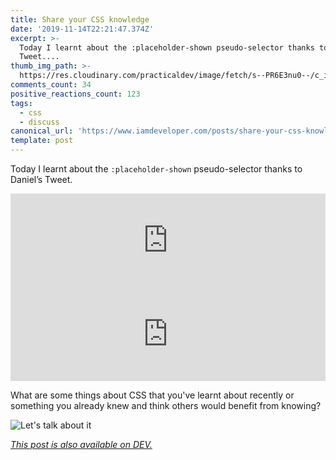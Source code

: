 ```yaml
---
title: Share your CSS knowledge
date: '2019-11-14T22:21:47.374Z'
excerpt: >-
  Today I learnt about the :placeholder-shown pseudo-selector thanks to Daniel’s
  Tweet....
thumb_img_path: >-
  https://res.cloudinary.com/practicaldev/image/fetch/s--PR6E3nu0--/c_imagga_scale,f_auto,fl_progressive,h_420,q_auto,w_1000/https://res.cloudinary.com/practicaldev/image/fetch/s--qcwGtJd7--/c_imagga_scale%2Cf_auto%2Cfl_progressive%2Ch_420%2Cq_auto%2Cw_1000/https://thepracticaldev.s3.amazonaws.com/i/pztd7cvaak344h9i8yw1.png
comments_count: 34
positive_reactions_count: 123
tags:
  - css
  - discuss
canonical_url: 'https://www.iamdeveloper.com/posts/share-your-css-knowledge-35pj/'
template: post
---
```

Today I learnt about the 
`:placeholder-shown`
 pseudo-selector thanks to Daniel’s Tweet.


<iframe class="liquidTag" src="https://dev.to/embed/twitter?args=1195101813793538048" style="border: 0; width: 100%;"></iframe>



<iframe class="liquidTag" src="https://dev.to/embed/codepen?args=https%3A%2F%2Fcodepen.io%2Fnickytonline%2Fpen%2FzYYmVKz" style="border: 0; width: 100%;"></iframe>


What are some things about CSS that you've learnt about recently or something you already knew and think others would benefit from knowing?

![Let's talk about it](https://media.giphy.com/media/WqLmcthJ7AgQKwYJbb/giphy.gif)

*[This post is also available on DEV.](https://dev.to/nickytonline/share-your-css-knowledge-35pj)*


<script>
const parent = document.getElementsByTagName('head')[0];
const script = document.createElement('script');
script.type = 'text/javascript';
script.src = 'https://cdnjs.cloudflare.com/ajax/libs/iframe-resizer/4.1.1/iframeResizer.min.js';
script.charset = 'utf-8';
script.onload = function() {
    window.iFrameResize({}, '.liquidTag');
};
parent.appendChild(script);
</script>    
